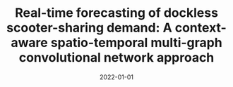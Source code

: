 ---
title: "Real-time forecasting of dockless scooter-sharing demand: A context-aware spatio-temporal multi-graph convolutional network approach"
collection: publications
category: conferences
permalink: /publication/2022-01-01-Real-time-forecasting-of-dockless-scooter-sharing-demand-A-context-aware-spatio-temporal-multi-graph-convolutional-network-approach
date: 2022-01-01
venue: 'Transportation Research Board 101st Annual Meeting'
---